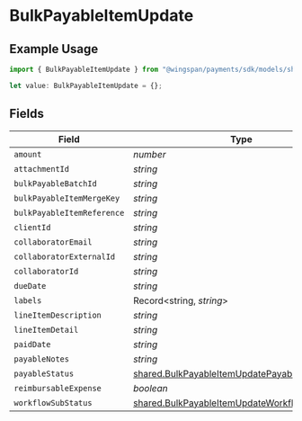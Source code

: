 # BulkPayableItemUpdate

## Example Usage

```typescript
import { BulkPayableItemUpdate } from "@wingspan/payments/sdk/models/shared";

let value: BulkPayableItemUpdate = {};
```

## Fields

| Field                                                                                                                 | Type                                                                                                                  | Required                                                                                                              | Description                                                                                                           |
| --------------------------------------------------------------------------------------------------------------------- | --------------------------------------------------------------------------------------------------------------------- | --------------------------------------------------------------------------------------------------------------------- | --------------------------------------------------------------------------------------------------------------------- |
| `amount`                                                                                                              | *number*                                                                                                              | :heavy_minus_sign:                                                                                                    | N/A                                                                                                                   |
| `attachmentId`                                                                                                        | *string*                                                                                                              | :heavy_minus_sign:                                                                                                    | N/A                                                                                                                   |
| `bulkPayableBatchId`                                                                                                  | *string*                                                                                                              | :heavy_minus_sign:                                                                                                    | N/A                                                                                                                   |
| `bulkPayableItemMergeKey`                                                                                             | *string*                                                                                                              | :heavy_minus_sign:                                                                                                    | N/A                                                                                                                   |
| `bulkPayableItemReference`                                                                                            | *string*                                                                                                              | :heavy_minus_sign:                                                                                                    | N/A                                                                                                                   |
| `clientId`                                                                                                            | *string*                                                                                                              | :heavy_minus_sign:                                                                                                    | N/A                                                                                                                   |
| `collaboratorEmail`                                                                                                   | *string*                                                                                                              | :heavy_minus_sign:                                                                                                    | N/A                                                                                                                   |
| `collaboratorExternalId`                                                                                              | *string*                                                                                                              | :heavy_minus_sign:                                                                                                    | N/A                                                                                                                   |
| `collaboratorId`                                                                                                      | *string*                                                                                                              | :heavy_minus_sign:                                                                                                    | N/A                                                                                                                   |
| `dueDate`                                                                                                             | *string*                                                                                                              | :heavy_minus_sign:                                                                                                    | N/A                                                                                                                   |
| `labels`                                                                                                              | Record<string, *string*>                                                                                              | :heavy_minus_sign:                                                                                                    | N/A                                                                                                                   |
| `lineItemDescription`                                                                                                 | *string*                                                                                                              | :heavy_minus_sign:                                                                                                    | N/A                                                                                                                   |
| `lineItemDetail`                                                                                                      | *string*                                                                                                              | :heavy_minus_sign:                                                                                                    | N/A                                                                                                                   |
| `paidDate`                                                                                                            | *string*                                                                                                              | :heavy_minus_sign:                                                                                                    | N/A                                                                                                                   |
| `payableNotes`                                                                                                        | *string*                                                                                                              | :heavy_minus_sign:                                                                                                    | N/A                                                                                                                   |
| `payableStatus`                                                                                                       | [shared.BulkPayableItemUpdatePayableStatus](../../../sdk/models/shared/bulkpayableitemupdatepayablestatus.md)         | :heavy_minus_sign:                                                                                                    | N/A                                                                                                                   |
| `reimbursableExpense`                                                                                                 | *boolean*                                                                                                             | :heavy_minus_sign:                                                                                                    | N/A                                                                                                                   |
| `workflowSubStatus`                                                                                                   | [shared.BulkPayableItemUpdateWorkflowSubStatus](../../../sdk/models/shared/bulkpayableitemupdateworkflowsubstatus.md) | :heavy_minus_sign:                                                                                                    | N/A                                                                                                                   |